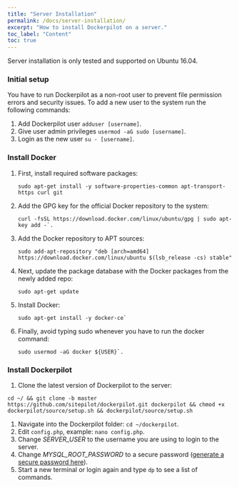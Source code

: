 ```yaml
---
title: "Server Installation"
permalink: /docs/server-installation/
excerpt: "How to install Dockerpilot on a server."
toc_label: "Content"
toc: true
---
```

Server installation is only tested and supported on Ubuntu 16.04.
    
### Initial setup
You have to run Dockerpilot as a non-root user to prevent file permission errors and security issues. To add a new user to the system run the following commands:
1. Add Dockerpilot user `adduser [username]`.
1. Give user admin privileges `usermod -aG sudo [username]`.
1. Login as the new user `su - [username]`.

### Install Docker
1. First, install required software packages: 
   ```
   sudo apt-get install -y software-properties-common apt-transport-https curl git
   ```
1. Add the GPG key for the official Docker repository to the system:
   ```
   curl -fsSL https://download.docker.com/linux/ubuntu/gpg | sudo apt-key add -`.
   ```
1. Add the Docker repository to APT sources: 
   ```
   sudo add-apt-repository "deb [arch=amd64] https://download.docker.com/linux/ubuntu $(lsb_release -cs) stable"
   ```
1. Next, update the package database with the Docker packages from the newly added repo: 
   ```
   sudo apt-get update
   ```
1. Install Docker: 
   ```
   sudo apt-get install -y docker-ce`
   ```
1. Finally, avoid typing sudo whenever you have to run the docker command: 
   ```
   sudo usermod -aG docker ${USER}`.
   ```
   
### Install Dockerpilot
1. Clone the latest version of Dockerpilot to the server:
```
cd ~/ && git clone -b master https://github.com/sitepilot/dockerpilot.git dockerpilot && chmod +x dockerpilot/source/setup.sh && dockerpilot/source/setup.sh
```
1. Navigate into the Dockerpilot folder: `cd ~/dockerpilot`.
1. Edit `config.php`, example: `nano config.php`.
1. Change *SERVER_USER* to the username you are using to login to the server.
1. Change *MYSQL_ROOT_PASSWORD* to a secure password ([generate a secure password here](https://randomkeygen.com/)).
1. Start a new terminal or login again and type `dp` to see a list of commands.